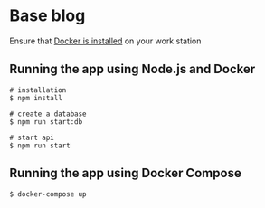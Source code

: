 # Base blog

Ensure that [Docker is installed](https://docs.docker.com/engine/install) on your work station

## Running the app using Node.js and Docker

```
# installation
$ npm install

# create a database
$ npm run start:db

# start api
$ npm run start
```

## Running the app using Docker Compose

```
$ docker-compose up
```
